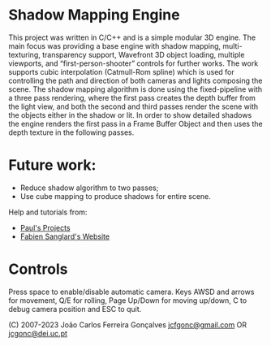 # Shadow Mapping Engine

This project was written in C/C++ and is a simple modular 3D engine.
The main focus was providing a base engine with shadow mapping, multi-texturing,
transparency support, Wavefront 3D object loading, multiple viewports,
and “first-person-shooter” controls for further works. The work supports
cubic interpolation (Catmull-Rom spline) which is used for controlling the
path and direction of both cameras and lights composing the scene. The shadow
mapping algorithm is done using the fixed-pipeline with a three pass rendering,
where the first pass creates the depth buffer from the light view, and both the
second and third passes render the scene with the objects either in the shadow
or lit. In order to show detailed shadows the engine renders the first pass
in a Frame Buffer Object and then uses the depth texture in the following passes.

# Future work:
- Reduce shadow algorithm to two passes;
- Use cube mapping to produce shadows for entire scene.

Help and tutorials from:
- [Paul's Projects](http://www.paulsprojects.net/opengl/shadowmap/shadowmap.html)
- [Fabien Sanglard's Website](http://fabiensanglard.net/shadowmapping/index.php)

# Controls
Press space to enable/disable automatic camera.
Keys AWSD and arrows for movement, Q/E for rolling, Page Up/Down for moving up/down, C to debug camera position and ESC to quit.


(C) 2007-2023 João Carlos Ferreira Gonçalves
jcfgonc@gmail.com OR jcgonc@dei.uc.pt
